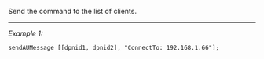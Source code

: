Send the command to the list of clients.


---
*Example 1:*
```sqf
sendAUMessage [[dpnid1, dpnid2], "ConnectTo: 192.168.1.66"];
```